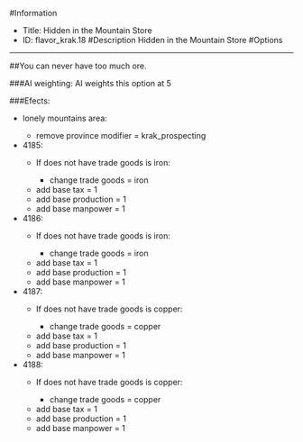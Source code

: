 #Information
 - Title: Hidden in the Mountain Store
 - ID: flavor_krak.18
#Description
Hidden in the Mountain Store
#Options

___
##You can never have too much ore.

###AI weighting:
AI weights this option at 5


###Efects:<ul><li>lonely mountains area:</li><ul><li>remove province modifier = krak_prospecting</li></ul><li>4185:</li><ul><li>If does not have trade goods is iron:</li><ul><li>change trade goods = iron</li></ul><li>add base tax = 1</li><li>add base production = 1</li><li>add base manpower = 1</li></ul><li>4186:</li><ul><li>If does not have trade goods is iron:</li><ul><li>change trade goods = iron</li></ul><li>add base tax = 1</li><li>add base production = 1</li><li>add base manpower = 1</li></ul><li>4187:</li><ul><li>If does not have trade goods is copper:</li><ul><li>change trade goods = copper</li></ul><li>add base tax = 1</li><li>add base production = 1</li><li>add base manpower = 1</li></ul><li>4188:</li><ul><li>If does not have trade goods is copper:</li><ul><li>change trade goods = copper</li></ul><li>add base tax = 1</li><li>add base production = 1</li><li>add base manpower = 1</li></ul></ul>
